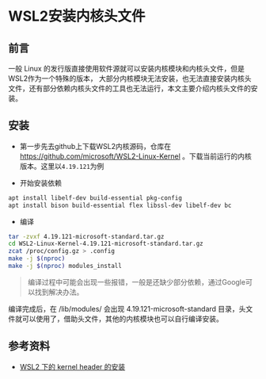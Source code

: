 # WSL2安装内核头文件


## 前言

一般 Linux 的发行版直接使用软件源就可以安装内核模块和内核头文件，但是WSL2作为一个特殊的版本，
大部分内核模块无法安装，也无法直接安装内核头文件，还有部分依赖内核头文件的工具也无法运行，本文主要介绍内核头文件的安装。

## 安装

- 第一步先去github上下载WSL2内核源码，仓库在 https://github.com/microsoft/WSL2-Linux-Kernel 。下载当前运行的内核版本。这里以`4.19.121`为例

- 开始安装依赖

```sh
apt install libelf-dev build-essential pkg-config
apt install bison build-essential flex libssl-dev libelf-dev bc
```

- 编译

```sh
tar -zvxf 4.19.121-microsoft-standard.tar.gz
cd WSL2-Linux-Kernel-4.19.121-microsoft-standard.tar.gz
zcat /proc/config.gz > .config
make -j $(nproc)               
make -j $(nproc) modules_install
```

> 编译过程中可能会出现一些报错，一般是还缺少部分依赖，通过Google可以找到解决办法。

编译完成后，在 /lib/modules/ 会出现 4.19.121-microsoft-standard 目录，头文件就可以使用了，借助头文件，其他的内核模块也可以自行编译安装。

## 参考资料

- [WSL2 下的 kernel header 的安装](https://mashiro01.github.io/2020/08/24/wsl2%E4%B8%8B%E5%86%85%E6%A0%B8%E5%A4%B4%E6%96%87%E4%BB%B6/)

